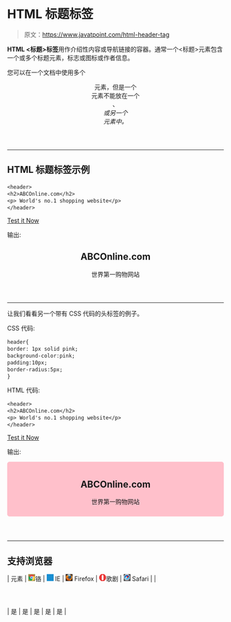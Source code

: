 # HTML 标题标签

> 原文：<https://www.javatpoint.com/html-header-tag>

**HTML <标题>标签**用作介绍性内容或导航链接的容器。通常一个<标题>元素包含一个或多个标题元素，标志或图标或作者信息。

您可以在一个文档中使用多个

<header>元素，但是一个

<header>元素不能放在一个

<footer>、

<address>或另一个

<header>元素中。</header>

</address>

</footer>

</header>

</header>

* * *

## HTML 标题标签示例

```
<header>
<h2>ABCOnline.com</h2>
<p> World's no.1 shopping website</p>
</header>

```

[Test it Now](https://www.javatpoint.com/oprweb/test.jsp?filename=htmlheadertag1)

输出:

<header>

## ABCOnline.com

世界第一购物网站

</header>

* * *

让我们看看另一个带有 CSS 代码的头标签的例子。

CSS 代码:

```
header{
border: 1px solid pink;
background-color:pink;
padding:10px;
border-radius:5px;
}

```

HTML 代码:

```
<header>
<h2>ABCOnline.com</h2>
<p> World's no.1 shopping website</p>
</header>

```

[Test it Now](https://www.javatpoint.com/oprweb/test.jsp?filename=htmlheadertag2)

输出:

<header style="border: 1px solid pink;background-color:pink;padding:10px;border-radius:5px;">

## ABCOnline.com

世界第一购物网站

</header>

* * *

## 支持浏览器

| 元素 | ![chrome browser](img/4fbdc93dc2016c5049ed108e7318df19.png)铬 | ![ie browser](img/83dd23df1fe8373fd5bf054b2c1dd88b.png) IE | ![firefox browser](img/4f001fff393888a8a807ed29b28145d1.png) Firefox | ![opera browser](img/6cad4a592cc69a052056a0577b4aac65.png)歌剧 | ![safari browser](img/a0f6a9711a92203c5dc5c127fe9c9fca.png) Safari |
| 

<header></header>

 | 是 | 是 | 是 | 是 | 是 |
